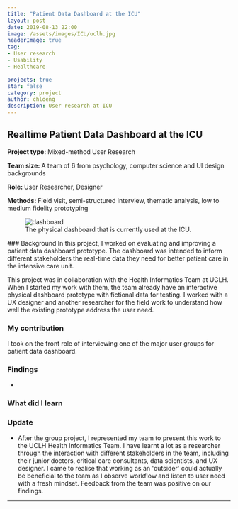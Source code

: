 ```yaml
---
title: "Patient Data Dashboard at the ICU"
layout: post
date: 2019-08-13 22:00
image: /assets/images/ICU/uclh.jpg
headerImage: true
tag:
- User research
- Usability
- Healthcare

projects: true
star: false
category: project
author: chloeng
description: User research at ICU
---
```


## Realtime Patient Data Dashboard at the ICU
<b>Project type: </b> Mixed-method User Research

<b>Team size: </b> A team of 6 from psychology, computer science and UI design backgrounds

<b>Role: </b> User Researcher, Designer

<b>Methods: </b> Field visit, semi-structured interview, thematic analysis, low to medium fidelity prototyping

<figure><img alt="dashboard" src="https://chloenhy.github.io/assets/images/ICU/uclh1.png"/>
<figcaption>The physical dashboard that is currently used at the ICU.</figcaption></figure>
### Background
In this project, I worked on evaluating and improving a patient data dashboard prototype. The dashboard was intended to inform different stakeholders the real-time data they need for better patient care in the intensive care unit.

This project was in collaboration with the Health Informatics Team at UCLH. When I started my work with them, the team already have an interactive physical dashboard prototype with fictional data for testing. I worked with a UX designer and another researcher for the field work to understand how well the existing prototype address the user need.

### My contribution
I took on the front role of interviewing one of the major user groups for patient data dashboard.

### Findings
*

### What did I learn


### Update
* After the group project, I represented my team to present this work to the UCLH Health Informatics Team. I have learnt a lot as a researcher through the interaction with different stakeholders in the team, including their junior doctors, critical care consultants, data scientists, and UX designer. I came to realise that working as an 'outsider' could actually be beneficial to the team as I observe workflow and listen to user need with a fresh mindset. Feedback from the team was positive on our findings.


---
